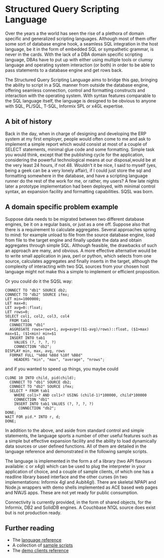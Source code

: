 Structured Query Scripting Language
===================================

Over the years a the world has seen the rise of a plethora of domain specific and generalized scripting languages. Although most of them offer some sort of database engine hook, a seamless SQL integration in the host language, be it in the form of embedded SQL or sympathetic grammar, is never in the cards. With the lack of a DBA domain specific scripting language, DBAs have to put up with either using multiple tools or clumsy language and operating system interaction (or both) in order to be able to pass statements to a database engine and get rows back.

The Structured Query Scripting Language aims to bridge this gap, bringing the ability to script in a SQL manner from outside the database engine, offering seamless connection, control and formatting constructs and interaction with the operating system. With syntax features comparable to the SQL language itself, the language is designed to be obvious to anyone with SQL, PL/SQL, T-SQL, Informix SPL or x4GL expertise.

A bit of history
----------------

Back in the day, when in charge of designing and developing the ERP system at my first employer, people would often come to me and ask to implement a simple report which would consist at most of a couple of SELECT statements, minimal glue code and some formatting.
Simple task you would think, except that the publishing cycle for the application, considering the powerful technological means at our disposal,would be at the very least 24 hours, if not 48.
Wouldn't it be nice, I said to myself (yes, being a geek can be a very lonely affair), if I could just store the sql and formatting somewhere in the database, and have a scripting language runner do the rest of the work for me, or rather, my users?
A few late nights later a prototype implementation had been deployed, with minimal control syntax, an expansion facility and formatting capabilities. SQSL was born.

A domain specific problem example
---------------------------------

Suppose data needs to be migrated between two different database engines, be it on a regular basis, or just as a one off. Suppose also that there is a requirement to calculate aggregates.
Several approaches spring to mind: for example unload to file from the source database engine, load from file to the target engine and finally update the data and obtain aggregates through simple SQL. Although feasible, the drawbacks of such an approach are many, and obvious.
A more effective alternative would be to write small application in java, perl or python, which selects from one source, calculates aggregates and finally inserts in the target, although the complexity of interacting with two SQL sources from your chosen host language might not make this a simple to implement or efficient proposition.

Or you could do it the SQSL way:

	CONNECT TO "db1" SOURCE db2;
	CONNECT TO "db2" SOURCE ifmx;
	LET min=1000000;
	LET max=0;
	LET avg=0::float;
	LET rows=0;
	SELECT col1, col2, col3, col4
	  FROM tab1
	  CONNECTION "db1"
	  AGGREGATE rows=rows+1, avg=avg+(($1-avg)/rows)::float, ($1>max) max=$1, ($1<min) min=$1
	  INSERT INTO tab1
	    VALUES (?, ?, ?, ?)
	    CONNECTION "db2";
	DISPLAY min, max, avg, rows
	  FORMAT FULL "%08d %08d %10f %08d"
	    HEADERS "min", "max", "average", "nrows";
    
and if you wanted to speed up things, you maybe could

	CLONE 10 INTO child, pid(child);
	  CONNECT TO "db1" SOURCE db2;
	  CONNECT TO "db2" SOURCE ifmx;
	  SELECT * FROM tab1
 	    WHERE col1>? AND col1<? USING (child-1)*100000, child*100000
 	    CONNECTION "db1"
	    INSERT INTO tab1 VALUES (?, ?, ?, ?)
	      CONNECTION "db2";
	DONE;
	WAIT FOR pid.* INTO r, d;
	DONE;

In addition to the above, and aside from standard control and simple statements, the language sports a number of other useful features such as a simple but effective expansion facility and the ability to load dynamically data sources or user defined functions. All of them are detailed in the language reference and demonstrated in the following sample scripts.

The language is implemented in the form a of a library (two API flavours available: c or x4gl) which can be used to plug the interpreter in your application of choice, and a couple of sample clients, of which one has a readline library based interface and the other curses (in two implementations: Informix 4gl and Aubit4gl). There are skeletal NPAPI and Node.js wrappers with demo shells implemented as ACE based web pages and NWJS apps. These are not yet ready for public consumption.

Connectivity is currently provided, in the form of shared objects, for the Informix, DB2 and SolidDB engines. A Couchbase N1QL source does exist but is not production ready.

Further reading
---------------

- The [language reference](http://www.sqsl.org/sqslref.htm)
- A collection of [sample scripts](http://www.sqsl.org/sqsldemo.htm)
- The [demo clients reference](http://www.sqsl.org/sqslcli.htm)
